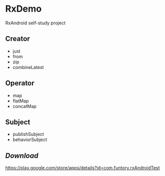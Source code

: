 # RxDemo  
RxAndroid self-study project
## Creator
* just
* from
* zip
* combineLatest

## Operator
* map
* flatMap
* concatMap

## Subject
* publishSubject
* behaviorSubject

## *Download*
https://play.google.com/store/apps/details?id=com.funtory.rxAndroidTest
